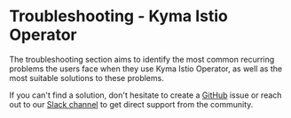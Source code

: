 # Troubleshooting - Kyma Istio Operator

The troubleshooting section aims to identify the most common recurring problems the users face when they use Kyma Istio Operator, as well as the most suitable solutions to these problems.

If you can't find a solution, don't hesitate to create a [GitHub](https://github.com/kyma-project/istio/issues) issue or reach out to our [Slack channel](http://slack.kyma-project.io/) to get direct support from the community.